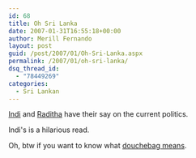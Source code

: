 ```yaml
---
id: 68
title: Oh Sri Lanka
date: 2007-01-31T16:55:18+00:00
author: Merill Fernando
layout: post
guid: /post/2007/01/Oh-Sri-Lanka.aspx
permalink: /2007/01/oh-sri-lanka/
dsq_thread_id:
  - "78449269"
categories:
  - Sri Lankan
---
```

<p><a href="http://www.indi.ca/2007/01/ministry-of-wtf/">Indi</a> and <a href="http://www.webquarry.com/~raditha/blog/archives/001131.html">Raditha</a> have their say on the current politics.</p> <p>Indi's is a hilarious read.</p> <p>Oh, btw if you want to know what <a href="http://www.urbandictionary.com/define.php?term=douchebag">douchebag means</a>.</p>